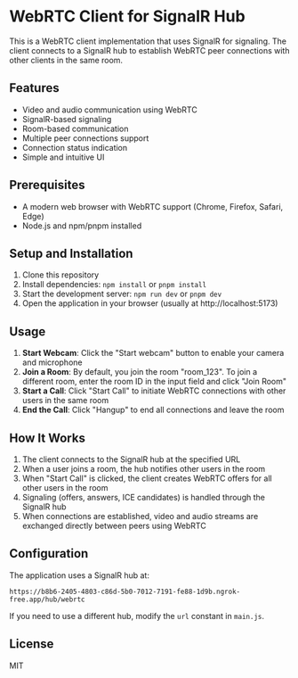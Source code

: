 # WebRTC Client for SignalR Hub

This is a WebRTC client implementation that uses SignalR for signaling. The client connects to a SignalR hub to establish WebRTC peer connections with other clients in the same room.

## Features

- Video and audio communication using WebRTC
- SignalR-based signaling
- Room-based communication
- Multiple peer connections support
- Connection status indication
- Simple and intuitive UI

## Prerequisites

- A modern web browser with WebRTC support (Chrome, Firefox, Safari, Edge)
- Node.js and npm/pnpm installed

## Setup and Installation

1. Clone this repository
2. Install dependencies: `npm install` or `pnpm install`
3. Start the development server: `npm run dev` or `pnpm dev`
4. Open the application in your browser (usually at http://localhost:5173)

## Usage

1. **Start Webcam**: Click the "Start webcam" button to enable your camera and microphone
2. **Join a Room**: By default, you join the room "room_123". To join a different room, enter the room ID in the input field and click "Join Room"
3. **Start a Call**: Click "Start Call" to initiate WebRTC connections with other users in the same room
4. **End the Call**: Click "Hangup" to end all connections and leave the room

## How It Works

1. The client connects to the SignalR hub at the specified URL
2. When a user joins a room, the hub notifies other users in the room
3. When "Start Call" is clicked, the client creates WebRTC offers for all other users in the room
4. Signaling (offers, answers, ICE candidates) is handled through the SignalR hub
5. When connections are established, video and audio streams are exchanged directly between peers using WebRTC

## Configuration

The application uses a SignalR hub at:

```
https://b8b6-2405-4803-c86d-5b0-7012-7191-fe88-1d9b.ngrok-free.app/hub/webrtc
```

If you need to use a different hub, modify the `url` constant in `main.js`.

## License

MIT
